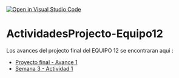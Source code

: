[![Open in Visual Studio Code](https://classroom.github.com/assets/open-in-vscode-c66648af7eb3fe8bc4f294546bfd86ef473780cde1dea487d3c4ff354943c9ae.svg)](https://classroom.github.com/online_ide?assignment_repo_id=8513479&assignment_repo_type=AssignmentRepo)
# ActividadesProjecto-Equipo12
Los avances del projecto final del EQUIPO 12 se encontraran aqui : 
- [Proyecto final - Avance 1](https://github.com/PosgradoMNA/actividades-del-projecto-cad_equipo_12/tree/main/Avance1)
- [Semana 3 - Actividad 1](https://github.com/PosgradoMNA/actividades-del-projecto-cad_equipo_12/tree/main/Semana%203%20-%20Actividad%201)
